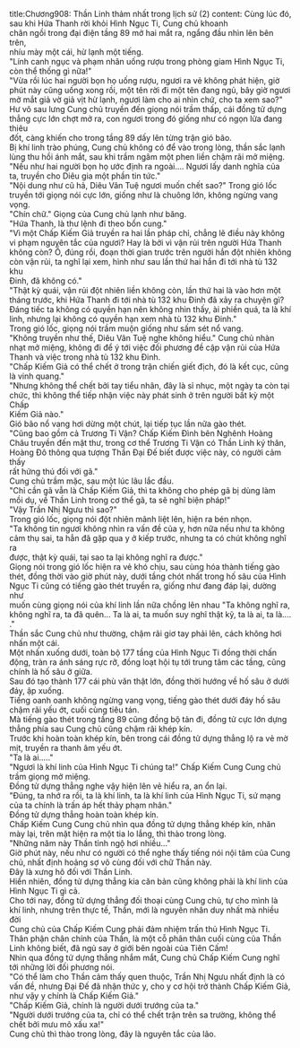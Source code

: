 title:Chương908: Thần Linh thảm nhất trong lịch sử (2)
content:
Cùng lúc đó, sau khi Hứa Thanh rời khỏi Hình Ngục Ti, Cung chủ khoanh<br>chân ngồi trong đại điện tầng 89 mở hai mắt ra, ngẩng đầu nhìn lên bên trên,<br>nhíu mày một cái, hừ lạnh một tiếng.<br>"Lính canh ngục và phạm nhân uống rượu trong phòng giam Hình Ngục Ti,<br>còn thể thống gì nữa!"<br>"Vừa rồi lúc hai người bọn họ uống rượu, ngươi ra vẻ không phát hiện, giờ<br>phút này cũng uống xong rồi, một tên rời đi một tên đang ngủ, bây giờ ngươi<br>mở mắt giả vờ giả vịt hừ lạnh, ngươi làm cho ai nhìn chứ, cho ta xem sao?"<br>Hư vô sau lưng Cung chủ truyền đến giọng nói trầm thấp, cái đồng tử dựng<br>thẳng cực lớn chợt mở ra, con ngươi trong đó giống như có ngọn lửa đang thiêu<br>đốt, càng khiến cho trong tầng 89 dấy lên từng trận gió bão.<br>Bị khí linh trào phúng, Cung chủ không có để vào trong lòng, thần sắc lạnh<br>lùng thu hồi ánh mắt, sau khi trầm ngâm một phen liền chậm rãi mở miệng.<br>"Nếu như hai người bọn họ ước định ra ngoài.... Ngươi lấy danh nghĩa của<br>ta, truyền cho Diêu gia một phần tin tức."<br>"Nội dung như cũ hả, Diêu Vân Tuệ ngươi muốn chết sao?" Trong gió lốc<br>truyền tới giọng nói cực lớn, giống như là chuông lớn, không ngừng vang vọng.<br>"Chín chữ." Giọng của Cung chủ lạnh như băng.<br>"Hứa Thanh, là thư lệnh đi theo bổn cung."<br>"Vì một Chấp Kiếm Giả truyền ra hai lần pháp chỉ, chẳng lẽ điều này không<br>vi phạm nguyên tắc của ngươi? Hay là bởi vì vận rủi trên người Hứa Thanh<br>không còn? Ồ, đúng rồi, đoạn thời gian trước trên người hắn đột nhiên không<br>còn vận rủi, ta nghĩ lại xem, hình như sau lần thứ hai hắn đi tới nhà tù 132 khu<br>Đinh, đã không có."<br>"Thật kỳ quái, vận rủi đột nhiên liền không còn, lần thứ hai là vào hơn một<br>tháng trước, khi Hứa Thanh đi tới nhà tù 132 khu Đinh đã xảy ra chuyện gì?<br>Đáng tiếc ta không có quyền hạn nên không nhìn thấy, ài phiền quá, ta là khí<br>linh, nhưng lại không có quyền hạn xem nhà tù 132 khu Đinh."<br>Trong gió lốc, giọng nói trầm muộn giống như sấm sét nổ vang.<br>"Không truyền như thế, Diêu Vân Tuệ nghe không hiểu." Cung chủ nhàn<br>nhạt mở miệng, không đi để ý tới việc đối phương đề cập vận rủi của Hứa<br>Thanh và việc trong nhà tù 132 khu Đinh.<br>"Chấp Kiếm Giả có thể chết ở trong trận chiến giết địch, đó là kết cục, cũng<br>là vinh quang."<br>"Nhưng không thể chết bởi tay tiểu nhân, đây là sỉ nhục, một ngày ta còn tại<br>chức, thì không thể tiếp nhận việc này phát sinh ở trên người bất kỳ một Chấp<br>Kiếm Giả nào."<br>Gió bão nổ vang hơi dừng một chút, lại tiếp tục lần nữa gào thét.<br>"Cũng bao gồm cả Trương Ti Vận? Chấp Kiếm Đình bên Nghênh Hoàng<br>Châu truyền đến mật thư, trong cơ thể Trương Ti Vận có Thần Linh ký thân,<br>Hoàng Đô thông qua tượng Thần Đại Đế biết được việc này, có người cảm thấy<br>rất hứng thú đối với gã."<br>Cung chủ trầm mặc, sau một lúc lâu lắc đầu.<br>"Chỉ cần gã vẫn là Chấp Kiếm Giả, thì ta không cho phép gã bị dùng làm<br>mồi dụ, về Thần Linh trong cơ thể gã, ta sẽ nghĩ biện pháp!"<br>"Vậy Trần Nhị Ngưu thì sao?"<br>Trong gió lốc, giọng nói đột nhiên mãnh liệt lên, hiện ra bén nhọn.<br>"Ta không tin ngươi không nhìn ra vấn đề của y, hơn nữa nếu như ta không<br>cảm thụ sai, ta hẳn đã gặp qua y ở kiếp trước, nhưng ta có chút không nghĩ ra<br>được, thật kỳ quái, tại sao ta lại không nghĩ ra được."<br>Giọng nói trong gió lốc hiện ra vẻ khó chịu, sau cùng hóa thành tiếng gào<br>thét, đồng thời vào giờ phút này, dưới tầng chót nhất trong hố sâu của Hình<br>Ngục Ti cũng có tiếng gào thét truyền ra, giống như đang đáp lại, dường như<br>muốn cùng giọng nói của khí linh lần nữa chồng lên nhau "Ta không nghĩ ra,<br>không nghĩ ra, ta đã quên... Ta là ai, ta muốn suy nghĩ thật kỹ, ta là ai, ta là....<br>."<br>Thần sắc Cung chủ như thường, chậm rãi giơ tay phải lên, cách không hơi<br>nhấn một cái.<br>Một nhấn xuống dưới, toàn bộ 177 tầng của Hình Ngục Ti đồng thời chấn<br>động, tràn ra ánh sáng rực rỡ, đồng loạt hội tụ tới trung tâm các tầng, cũng<br>chính là hố sâu ở giữa.<br>Sau đó tạo thành 177 cái phù văn thật lớn, đồng thời hướng về hố sâu ở dưới<br>đáy, ập xuống.<br>Tiếng oanh oanh không ngừng vang vọng, tiếng gào thét dưới đáy hố sâu<br>chậm rãi yếu ớt, cuối cùng tiêu tán.<br>Mà tiếng gào thét trong tầng 89 cũng đồng bộ tản đi, đồng tử cực lớn dựng<br>thẳng phía sau Cung chủ cũng chậm rãi khép kín.<br>Trước khi hoàn toàn khép kín, bên trong cái đồng tử dựng thẳng lộ ra vẻ mờ<br>mịt, truyền ra thanh âm yếu ớt.<br>"Ta là ai....."<br>"Ngươi là khí linh của Hình Ngục Ti chúng ta!" Chấp Kiếm Cung Cung chủ<br>trầm giọng mở miệng.<br>Đồng tử dựng thẳng nghe vậy hiện lên vẻ hiểu ra, an ổn lại.<br>"Đúng, ta nhớ ra rồi, ta là khí linh, ta là khí linh của Hình Ngục Ti, sứ mạng<br>của ta chính là trấn áp hết thảy phạm nhân."<br>Đồng tử dựng thẳng hoàn toàn khép kín.<br>Chấp Kiếm Cung Cung chủ nhìn qua đồng tử dựng thẳng khép kín, nhăn<br>mày lại, trên mặt hiện ra một tia lo lắng, thì thào trong lòng.<br>"Những năm này Thần tỉnh ngộ hơi nhiều..."<br>Giờ phút này, nếu như có người có thể nghe thấy tiếng nói nội tâm của Cung<br>chủ, nhất định hoảng sợ vô cùng đối với chữ Thần này.<br>Đây là xưng hô đối với Thần Linh.<br>Hiển nhiên, đồng tử dựng thẳng kia căn bản cũng không phải là khí linh của<br>Hình Ngục Ti gì cả.<br>Cho tới nay, đồng tử dựng thẳng đối thoại cùng Cung chủ, tự cho mình là<br>khí linh, nhưng trên thực tế, Thần, mới là nguyên nhân duy nhất mà nhiều đời<br>Cung chủ của Chấp Kiếm Cung phải đảm nhiệm trấn thủ Hình Ngục Ti.<br>Thân phận chân chính của Thần, là một cỗ phân thân cuối cùng của Thần<br>Linh không biết, đã ngủ say ở giới bên ngoài của Tiên Cấm!<br>Nhìn qua đồng tử dựng thẳng nhắm mắt, Cung chủ Chấp Kiếm Cung nghĩ<br>tới những lời đối phương nói.<br>"Có thể làm cho Thần cảm thấy quen thuộc, Trần Nhị Ngưu nhất định là có<br>vấn đề, nhưng Đại Đế đã nhận thức y, cho y cơ hội trở thành Chấp Kiếm Giả,<br>như vậy y chính là Chấp Kiếm Giả."<br>"Chấp Kiếm Giả, chính là người dưới trướng của ta."<br>"Người dưới trướng của ta, chỉ có thể chết trận trên sa trường, không thể<br>chết bởi mưu mô xấu xa!"<br>Cung chủ thì thào trong lòng, đây là nguyên tắc của lão.